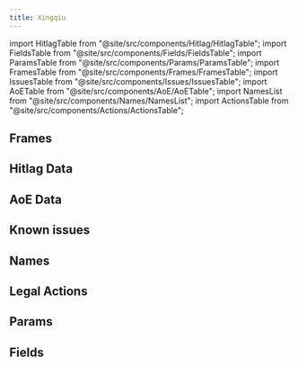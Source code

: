 ```yaml
---
title: Xingqiu
---
```


import HitlagTable from "@site/src/components/Hitlag/HitlagTable";
import FieldsTable from "@site/src/components/Fields/FieldsTable";
import ParamsTable from "@site/src/components/Params/ParamsTable";
import FramesTable from "@site/src/components/Frames/FramesTable";
import IssuesTable from "@site/src/components/Issues/IssuesTable";
import AoETable from "@site/src/components/AoE/AoETable";
import NamesList from "@site/src/components/Names/NamesList";
import ActionsTable from "@site/src/components/Actions/ActionsTable";

## Frames

<FramesTable item_key="xingqiu" />

## Hitlag Data

<HitlagTable item_key="xingqiu" />

## AoE Data

<AoETable item_key="xingqiu" />

## Known issues

<IssuesTable item_key="xingqiu" />

## Names

<NamesList item_key="xingqiu" />

## Legal Actions

<ActionsTable item_key="xingqiu" />

## Params

<ParamsTable item_key="xingqiu" />

## Fields

<FieldsTable item_key="xingqiu" />
